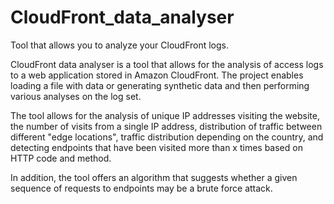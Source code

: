 # CloudFront_data_analyser
Tool that allows you to analyze your CloudFront logs.

CloudFront data analyser is a tool that allows for the analysis of access logs to a web application stored in Amazon CloudFront. The project enables loading a file with data or generating synthetic data and then performing various analyses on the log set.

The tool allows for the analysis of unique IP addresses visiting the website, the number of visits from a single IP address, distribution of traffic between different "edge locations", traffic distribution depending on the country, and detecting endpoints that have been visited more than x times based on HTTP code and method.

In addition, the tool offers an algorithm that suggests whether a given sequence of requests to endpoints may be a brute force attack.
